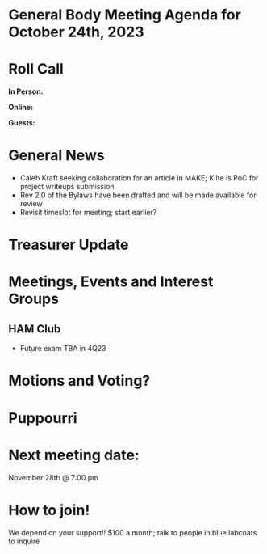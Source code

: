 # General Body Meeting Agenda for October 24th, 2023
# Roll Call
**In Person:**

**Online:** 

**Guests:** 

# General News
- Caleb Kraft seeking collaboration for an article in MAKE; Kilte is PoC for project writeups submission
- Rev 2.0 of the Bylaws have been drafted and will be made available for review
- Revisit timeslot for meeting; start earlier?
  
# Treasurer Update

# Meetings, Events and Interest Groups


## HAM Club
- Future exam TBA in 4Q23
  
# Motions and Voting?

    
# Puppourri


# Next meeting date:
November 28th @ 7:00 pm

# How to join!
We depend on your support!! $100 a month; talk to people in blue labcoats to inquire
